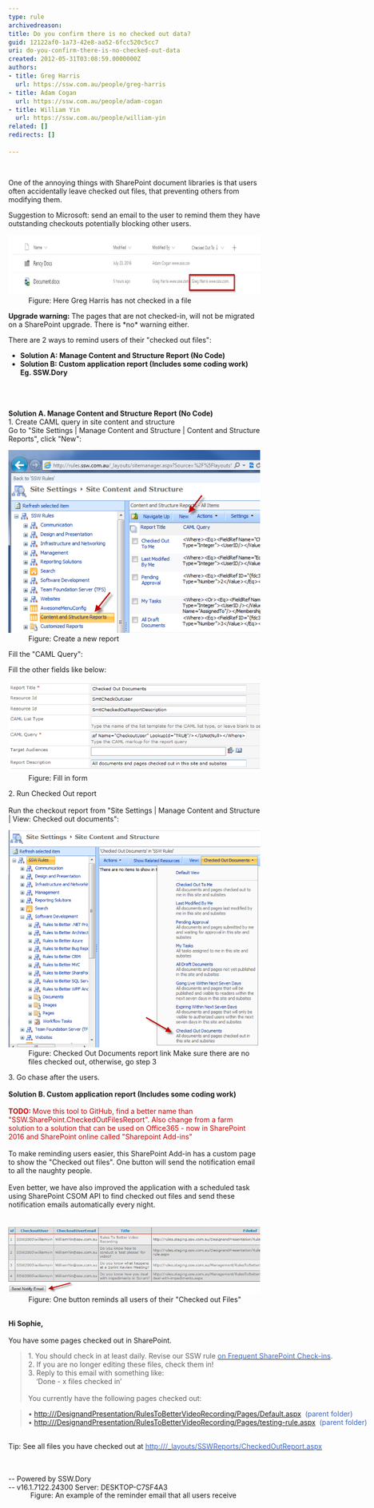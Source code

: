 ```yaml
---
type: rule
archivedreason: 
title: Do you confirm there is no checked out data?
guid: 12122af0-1a73-42e8-aa52-6fcc520c5cc7
uri: do-you-confirm-there-is-no-checked-out-data
created: 2012-05-31T03:08:59.0000000Z
authors:
- title: Greg Harris
  url: https://ssw.com.au/people/greg-harris
- title: Adam Cogan
  url: https://ssw.com.au/people/adam-cogan
- title: William Yin
  url: https://ssw.com.au/people/william-yin
related: []
redirects: []

---
```



<p>​<br></p><p class="p1">One of the annoying things with SharePoint document libraries is that users often accidentally leave checked out files, that preventing others from modifying them.​​<br></p><p class="p1">Suggestion to Microsoft: send an email to the user to remind them they have outstanding checkouts potentially blocking other users.</p><dl class="image"><dt> 
      <img src="sp-docs.jpg" alt="sp-docs.jpg" style="margin:0px;width:780px;height:120px;" /> 
   </dt><dd>Figure: Here Greg Harris has not checked in a file </dd></dl><p></p><p> 
   <b>Upgrade warning:</b> The pages that are not checked-in, will not be migrated on a SharePoint upgrade. There is *no* warning either.​</p><p>There are 2 ways to remind users of their "checked out files":​<br></p><ul><li>
      <strong>Solution A: Manage Content and Structure Report (No Code)​</strong></li><li>
      <strong><strong>Solution B: Custom application report (Includes some coding work)​<br>Eg. SSW.Dory​​<br></strong></strong></li></ul>
<br><excerpt class='endintro'></excerpt><br>
​ 
<div>
   <strong>Solution A. Manage Content and Structure Report (No Code)</strong></div><div>1. Create CAML query in site content and structure</div><div>Go to "Site Settings | Manage Content and Structure | Content and Structure Reports", click "New":</div><dl class="image"><dt> 
      <img class="ssw-rteStyle-ImageArea" alt="ContentAndStructureReportsNew.png" src="ContentAndStructureReportsNew.png" /> 
   </dt><dd class="ssw-rteStyle-FigureNormal">Figure: Create a new report</dd></dl><div>
   <span>Fill the</span><span> "CAML Query":</span> 
   <div class="ssw-rteStyle-CodeArea"><Where><IsNotNull><FieldRef Name="CheckoutUser" LookupId="TRUE"/></IsNotNull></Where></div><p>Fill the other fields like below:</p><dl class="image"><dt> 
         <img class="ssw-rteStyle-ImageArea" alt="NewReportForm.png" src="NewReportForm.png" /> 
      </dt><dd>Figure: Fill in form</dd></dl><div>2. Run Checked Out report</div><div> </div><div>Run the checkout report from "Site Settings | Manage Content and Structure | View: Checked out documents":</div><dl class="image"><dt> 
         <img class="ssw-rteStyle-ImageArea" alt="CheckedOutDocuments.png" src="CheckedOutDocuments.png" /> 
      </dt><dd>Figure: Checked Out Documents report link Make sure there are no files checked out, otherwise, go step 3</dd></dl><div>3. Go chase after the users.</div>​ 
   <div>
      <strong>Solution B. Custom application report (Includes some coding work)<br></strong><span style="color:#cc0000;"><br></span></div><div>
      <span style="color:#cc0000;"> 
         <b>TODO: </b>Move this tool to GitHub, find a better name than "SSW.SharePoint.CheckedOutFilesReport". </span> 
      <span style="color:#cc0000;"> Also</span><span style="color:#cc0000;"> change from a farm solution to a solution that can be used on Office365 - now in SharePoint 2016 and SharePoint online called "Sharepoint Add-ins" </span></div><div>
      <font color="#cc0000"> 
         <br></font>To make reminding users easier, this SharePoint Add-in ha​s a custom page to show the "Checked out files". One button will send the notification email to all the naughty people. <br><br></div><div>Even better, we have also improved the application with a scheduled task using SharePoint CSOM API to find checked out files and send these notification emails automatically​ every night.<br>​<br></div><dl><dt>
         <img class="ssw-rteStyle-ImageArea" alt="CheckedOutFilesApplicationReport.png" src="CheckedOutFilesApplicationReport.png" />
      </dt><dd>Figure: One button reminds all users of their "Checked out Files"<br><br></dd></dl><div class="ssw-rteStyle-GreyBox" style="width:862px;height:344px;"><div>
         <strong>Hi Sophie, </strong></div><div>
         <strong></strong> </div><div>You have some pages checked out in SharePoint.</div><blockquote dir="ltr" style="margin-right:0px;"><div>1. You should check in at least daily. Revise our SSW rule <a href="/Pages/DoYouConfirmThereIsNoCheckedOutData.aspx"><font color="#3a66cc">on Frequent SharePoint Check-ins</font></a>.<br>2. If you are no longer editing these files, check them in! </div><div>3. Reply to this email with something like:<br>    ‘Done - x files checked in’</div><div><span style="font-size:inherit;"><br></span></div><div><span style="font-size:inherit;">You currently have the following pages checked out:</span><br></div></blockquote><blockquote dir="ltr"><div>• 
            <font color="#3a66cc"><a href="/Pages/DoYouConfirmThereIsNoCheckedOutData.aspx">http://<siteurl>/DesignandPresentation/RulesToBetterVideoRecording/Pages/Default.aspx</a>  (parent folder)</font><br>• 
            <font color="#3a66cc"><a href="/Pages/DoYouConfirmThereIsNoCheckedOutData.aspx">http://<siteurl>/DesignandPresentation/RulesToBetterVideoRecording/Pages/testing-rule.aspx</a>  (parent folder)</font></div></blockquote><div>
         <br>Tip: See all files you have checked out at <a href="/Pages/DoYouConfirmThereIsNoCheckedOutData.aspx"><font color="#3a66cc">http://<siteurl>/_layouts/<span>SSWReports/CheckedOutReport.aspx</span></font></a></div><div><span style="font-size:inherit;"><As per rule http://rules.ssw.com.au/ITAndNetworking/SharePoint/Pages/DoYouConfirmThereIsNoCheckedOutData.aspx></span><br></div><p><br><span style="font-size:inherit;">-- Powered by SSW.Dory<br></span><span style="font-size:inherit;">-- </span><span style="font-size:inherit;">v16.1.7122.24300 Server: DESKTOP-C7SF4A3</span></p><p><br><br></p></div><dd class="ssw15-rteElement-FigureNormal"> Figure: An example of the reminder email that all users receive </dd><dd class="ssw15-rteElement-FigureNormal">
      <br><br></dd></div>


